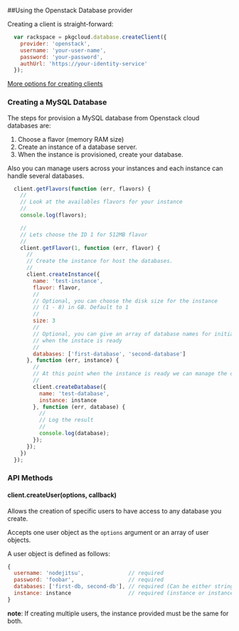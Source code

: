 ##Using the Openstack Database provider

Creating a client is straight-forward:

``` js
  var rackspace = pkgcloud.database.createClient({
    provider: 'openstack',
    username: 'your-user-name',
    password: 'your-password',
    authUrl: 'https://your-identity-service'
  });
```

[More options for creating clients](README.md)

### Creating a MySQL Database

The steps for provision a MySQL database from Openstack cloud databases are:

1. Choose a flavor (memory RAM size)
2. Create an instance of a database server.
3. When the instance is provisioned, create your database.

Also you can manage users across your instances and each instance can handle several databases.

``` js
  client.getFlavors(function (err, flavors) {
    //
  	// Look at the availables flavors for your instance
  	//
  	console.log(flavors);

  	//
    // Lets choose the ID 1 for 512MB flavor
    //
    client.getFlavor(1, function (err, flavor) {
      //
      // Create the instance for host the databases.
      //
      client.createInstance({
        name: 'test-instance',
        flavor: flavor,
        //
        // Optional, you can choose the disk size for the instance
        // (1 - 8) in GB. Default to 1
        //
        size: 3
        //
        // Optional, you can give an array of database names for initialize
        // when the instace is ready
        //
        databases: ['first-database', 'second-database']
      }, function (err, instance) {
        //
        // At this point when the instance is ready we can manage the databases
        //
        client.createDatabase({
          name: 'test-database',
          instance: instance
        }, function (err, database) {
          //
          // Log the result
          //
          console.log(database);
        });
      });
    })
  });
```

### API Methods ###

#### client.createUser(options, callback)

Allows the creation of specific users to have access to any database you create.

Accepts one user object as the `options` argument or an array of user objects.

A user object is defined as follows:

```js
{
  username: 'nodejitsu',              // required
  password: 'foobar',                 // required
  databases: ['first-db, second-db'], // required (Can be either string or array)
  instance: instance                  // required (instance or instanceId)
}
```

**note**: If creating multiple users, the instance provided must be the same for
both.

